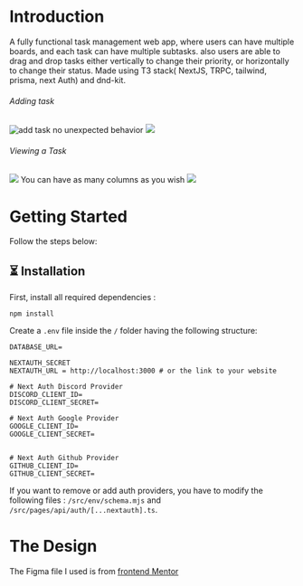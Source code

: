 # Introduction
A fully functional task management web app, where users can have multiple boards, and each task can have multiple subtasks. also users are able to drag and drop tasks either vertically to change their priority, or horizontally to change their status.
Made using T3 stack( NextJS, TRPC, tailwind, prisma, next Auth) and dnd-kit.

###### Adding task
![add task](add-task.gif)
no unexpected behavior
![](no-buggy-add-subtask.gif)
###### Viewing a Task
![](view-task.gif)
You can have as many columns as you wish
![](as-many-cols-as-you-wish.gif)


# Getting Started

Follow the steps below:

## ⏳ Installation

First, install all required dependencies :
```
npm install
```

Create a `.env` file inside the `/` folder having the following structure:
```env
DATABASE_URL=

NEXTAUTH_SECRET
NEXTAUTH_URL = http://localhost:3000 # or the link to your website

# Next Auth Discord Provider
DISCORD_CLIENT_ID=
DISCORD_CLIENT_SECRET=

# Next Auth Google Provider
GOOGLE_CLIENT_ID=
GOOGLE_CLIENT_SECRET=


# Next Auth Github Provider
GITHUB_CLIENT_ID=
GITHUB_CLIENT_SECRET=
```

If you want to remove or add auth providers, you have to modify the following files :
`/src/env/schema.mjs` and `/src/pages/api/auth/[...nextauth].ts`.

# The Design 
The Figma file I used is from [frontend Mentor](https://www.frontendmentor.io/challenges/kanban-task-management-web-app-wgQLt-HlbB)
